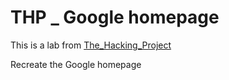# THP _ Google homepage

This is a lab from [The_Hacking_Project](https://www.thehackingproject.org/?locale=fr)

Recreate the Google homepage


